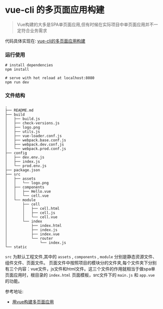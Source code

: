 # vue-cli 的多页面应用构建

> Vue构建的大多是SPA单页面应用,但有时候在实际项目中单页面应用并不一定符合业务需求

代码具体实现在:  [vue-cli的多页面应用构建](https://blog.mrabit.com/details/48 "vue-cli的多页面应用构建")

### 运行使用

``` shell
# install dependencies
npm install

# serve with hot reload at localhost:8080
npm run dev
```

### 文件结构
```shell
.
├── README.md
├── build
│   ├── build.js
│   ├── check-versions.js
│   ├── logo.png
│   ├── utils.js
│   ├── vue-loader.conf.js
│   ├── webpack.base.conf.js
│   ├── webpack.dev.conf.js
│   └── webpack.prod.conf.js
├── config
│   ├── dev.env.js
│   ├── index.js
│   └── prod.env.js
├── package.json
├── src
│   ├── assets
│   │   └── logo.png
│   ├── components
│   │   ├── Hello.vue
│   │   └── cell.vue
│   └── module
│       ├── cell
│       │   ├── cell.html
│       │   ├── cell.js
│       │   └── cell.vue
│       └── index
│           ├── index.html
│           ├── index.js
│           ├── index.vue
│           └── router
│               └── index.js
└── static
```
`src` 为默认工程文件,其中的 `assets` , `components` , `module` 分别是静态资源文件、组件文件、页面文件。
页面文件中按照项目的模块分的文件夹,每个文件夹下分别有三个内容：vue文件，js文件和html文件。这三个文件的作用就相当于做spa单页面应用时，根目录的 `index.html` 页面模板，src文件下的 `main.js` 和 `app.vue` 的功能。

参考地址:
- [用vue构建多页面应用](https://segmentfault.com/a/1190000011265006 "用vue构建多页面应用")
